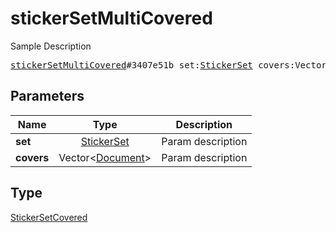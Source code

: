 # stickerSetMultiCovered

Sample Description

<pre>
<a href="../constructor/stickerSetMultiCovered.md">stickerSetMultiCovered</a>#3407e51b set:<a href="../type/StickerSet.md">StickerSet</a> covers:Vector&lt;<a href="../type/Document.md">Document</a>&gt; = <a href="../type/StickerSetCovered.md">StickerSetCovered</a>;
</pre>
## Parameters

| Name | Type | Description |
|------|:----:|-------------|
| **set** | <a href="../type/StickerSet.md">StickerSet</a> | Param description |
| **covers** | Vector&lt;<a href="../type/Document.md">Document</a>&gt; | Param description |

## Type

<a href="../type/StickerSetCovered.md">StickerSetCovered</a>

